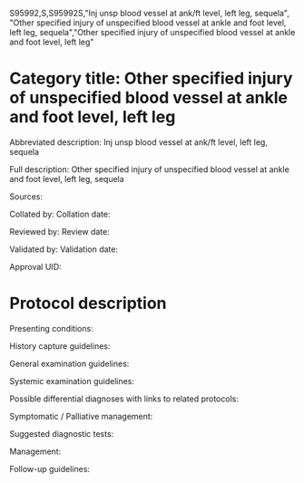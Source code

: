 S95992,S,S95992S,"Inj unsp blood vessel at ank/ft level, left leg, sequela", "Other specified injury of unspecified blood vessel at ankle and foot level, left leg, sequela","Other specified injury of unspecified blood vessel at ankle and foot level, left leg"
# Category title: Other specified injury of unspecified blood vessel at ankle and foot level, left leg

Abbreviated description: Inj unsp blood vessel at ank/ft level, left leg, sequela

Full description: Other specified injury of unspecified blood vessel at ankle and foot level, left leg, sequela

Sources:

Collated by:
Collation date:

Reviewed by:
Review date:

Validated by:
Validation date:

Approval UID:

# Protocol description

Presenting conditions:

History capture guidelines:

General examination guidelines:

Systemic examination guidelines:

Possible differential diagnoses with links to related protocols:

Symptomatic / Palliative management:

Suggested diagnostic tests:

Management:

Follow-up guidelines:

